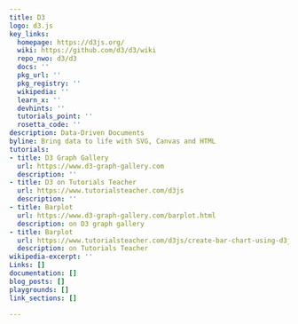 ```yaml
---
title: D3
logo: d3.js
key_links:
  homepage: https://d3js.org/
  wiki: https://github.com/d3/d3/wiki
  repo_nwo: d3/d3
  docs: ''
  pkg_url: ''
  pkg_registry: ''
  wikipedia: ''
  learn_x: ''
  devhints: ''
  tutorials_point: ''
  rosetta_code: ''
description: Data-Driven Documents
byline: Bring data to life with SVG, Canvas and HTML
tutorials:
- title: D3 Graph Gallery
  url: https://www.d3-graph-gallery.com
  description: ''
- title: D3 on Tutorials Teacher
  url: https://www.tutorialsteacher.com/d3js
  description: ''
- title: Barplot
  url: https://www.d3-graph-gallery.com/barplot.html
  description: on D3 graph gallery
- title: Barplot
  url: https://www.tutorialsteacher.com/d3js/create-bar-chart-using-d3js
  description: on Tutorials Teacher
wikipedia-excerpt: ''
Links: []
documentation: []
blog_posts: []
playgrounds: []
link_sections: []

---
```

